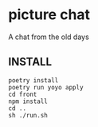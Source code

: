 # picture chat

A chat from the old days

## INSTALL

```
poetry install
poetry run yoyo apply
cd front
npm install
cd ..
sh ./run.sh
```
